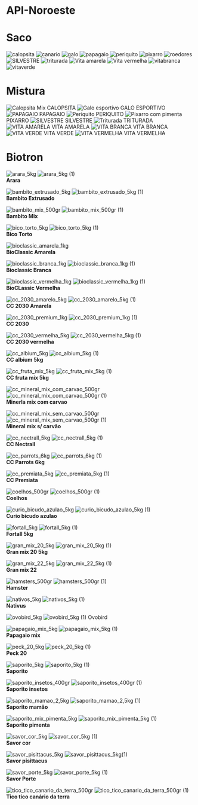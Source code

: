 # API-Noroeste

### <h1>Saco</h1>

![calopsita](https://user-images.githubusercontent.com/116287208/196977679-24db5162-dc48-458d-ad91-60938fc98e66.png)
![canario](https://user-images.githubusercontent.com/116287208/196977714-4a229f9e-aa8b-4d7c-a64e-65c163f7038b.png)
![galo](https://user-images.githubusercontent.com/116287208/196977733-9ebf9215-7549-4fb9-a616-87c26f8b4c2f.png)
![papagaio](https://user-images.githubusercontent.com/116287208/196977744-1c7cfe77-cb75-4af7-9adb-772c7829dbd0.png)
![periquito](https://user-images.githubusercontent.com/116287208/196977757-fbfcf7fb-514d-45ba-941a-87288bdeaa1e.png)
![pixarro](https://user-images.githubusercontent.com/116287208/196977767-197409d9-55df-476f-83c8-13cb56427dda.png)
![roedores](https://user-images.githubusercontent.com/116287208/196977783-526d413f-2f78-465b-be66-decaf3d2374a.png)
![SILVESTRE](https://user-images.githubusercontent.com/116287208/196977802-083a5129-59ed-438e-9db6-a1c6284496c8.png)
![triturada](https://user-images.githubusercontent.com/116287208/196977819-5ac7dfb5-c0e2-4140-a731-d54848570c0a.png)
![Vita amarela](https://user-images.githubusercontent.com/116287208/196977831-6728c19f-0a06-4fd2-83b8-b5599f80682d.png)
![Vita vermelha](https://user-images.githubusercontent.com/116287208/196977852-ccd76efe-3de9-4e9e-a361-35c83aa2d121.png)
![vitabranca](https://user-images.githubusercontent.com/116287208/196977869-0a7751b6-5870-40fc-bffd-0a067cee42f4.png)
![vitaverde](https://user-images.githubusercontent.com/116287208/196977878-5094da6c-778b-4caf-b55e-0b7d4880ce8b.png)


### <h1>Mistura</h1>

![Calopsita Mix](https://user-images.githubusercontent.com/116287208/196977962-9ad4c6a0-88f3-430b-ac1f-24f22d3d217e.jpg)
CALOPSITA
![Galo esportivo](https://user-images.githubusercontent.com/116287208/196977987-ed8f73f1-28b3-43dc-a232-e8f720d6286b.jpg)
GALO ESPORTIVO
![PAPAGAIO](https://user-images.githubusercontent.com/116287208/196978010-5657b345-8a94-4af2-b1fa-6fde6122496b.jpg)
PAPAGAIO
![Periquito](https://user-images.githubusercontent.com/116287208/196978030-d4665c29-09af-4f85-96ef-56b9f813799f.jpg)
PERIQUITO
![Pixarro com pimenta](https://user-images.githubusercontent.com/116287208/196978084-4c33616f-72a2-40b5-a611-24163009bc2b.jpg)
PIXARRO
![SILVESTRE](https://user-images.githubusercontent.com/116287208/196978110-5273f269-7ea6-4bb9-8e1e-19875e5258c5.png)
SILVESTRE
![Triturada](https://user-images.githubusercontent.com/116287208/196978131-3c2c69fe-1d1e-44e7-ad3a-a4e716cc7961.jpg)
TRITURADA
![VITA AMARELA](https://user-images.githubusercontent.com/116287208/196978155-942a1161-eaab-4bee-b5bb-ae29c9b7be50.jpg)
VITA AMARELA
![VITA BRANCA](https://user-images.githubusercontent.com/116287208/196978193-3acb1306-ec58-4abe-9d44-2ccea8b5d249.jpg)
VITA BRANCA
![VITA VERDE](https://user-images.githubusercontent.com/116287208/196978221-a9217349-9a2f-4bb7-9ae0-8d44483bfbb1.jpg)
VITA VERDE
![VITA VERMELHA](https://user-images.githubusercontent.com/116287208/196978242-1ac4d554-58d0-4a0b-a665-a2fef52db371.jpg)
VITA VERMELHA

### <h1>Biotron</h1>

![arara_5kg](https://github.com/Luannunesesb01/API-Noroeste/assets/116287208/a9b5da03-ab5c-4ac6-8a5f-ec2460503f21)
![arara_5kg (1)](https://github.com/Luannunesesb01/API-Noroeste/assets/116287208/f8c0feea-6cdd-45a1-90cb-25b5853e2cb1)
<br><strong>Arara</strong>

![bambito_extrusado_5kg](https://github.com/Luannunesesb01/API-Noroeste/assets/116287208/f03adedf-246b-4ad3-9e23-2d1304303b84)
![bambito_extrusado_5kg (1)](https://github.com/Luannunesesb01/API-Noroeste/assets/116287208/99cd7d40-f0a9-455d-99a1-6fd3299b3e74)
<br><strong>Bambito Extrusado</strong>

![bambito_mix_500gr](https://github.com/Luannunesesb01/API-Noroeste/assets/116287208/dccd5ab8-59b8-4e8d-9a1d-c21ab6055b83)
![bambito_mix_500gr (1)](https://github.com/Luannunesesb01/API-Noroeste/assets/116287208/16c45c41-ec83-4dfd-bc74-4ed5cce3eebb)
<br><strong>Bambito Mix</strong>

![bico_torto_5kg](https://github.com/Luannunesesb01/API-Noroeste/assets/116287208/abf2ada1-f22a-40da-bd6c-358ec68939cc)
![bico_torto_5kg (1)](https://github.com/Luannunesesb01/API-Noroeste/assets/116287208/00c70709-3bb8-4228-912c-596cfaef3320)
<br><strong>Bico Torto</strong>

![bioclassic_amarela_1kg](https://github.com/Luannunesesb01/API-Noroeste/assets/116287208/4b9ba2c3-7490-4890-bc1f-8b73848b7165)
<br><strong>BioClassic Amarela</strong>

![bioclassic_branca_1kg](https://github.com/Luannunesesb01/API-Noroeste/assets/116287208/fc5bcf9f-3968-4e6c-9ef4-8aa506c2c41a)
![bioclassic_branca_1kg (1)](https://github.com/Luannunesesb01/API-Noroeste/assets/116287208/b3f5fe90-8915-4bd8-b169-6ac9ec7ec207)
<br><strong>Bioclassic Branca</strong>

![bioclassic_vermelha_1kg](https://github.com/Luannunesesb01/API-Noroeste/assets/116287208/10b7e963-7466-482b-886d-57b27b2f67df)
![bioclassic_vermelha_1kg (1)](https://github.com/Luannunesesb01/API-Noroeste/assets/116287208/d0c574bd-2eaf-4d58-a443-b4fe4815db5b)
<br><strong>BioCLassic Vermelha</strong>

![cc_2030_amarelo_5kg](https://github.com/Luannunesesb01/API-Noroeste/assets/116287208/752fc2e9-a1f0-4458-a4cf-dc1f0e39208d)
![cc_2030_amarelo_5kg (1)](https://github.com/Luannunesesb01/API-Noroeste/assets/116287208/6a1ae2f0-6470-46d1-94c2-139ccdf25060)
<br><strong>CC 2030 Amarela</strong>

![cc_2030_premium_1kg](https://github.com/Luannunesesb01/API-Noroeste/assets/116287208/62d81fd5-4c93-4740-bef1-3f5ae4ada095)
![cc_2030_premium_1kg (1)](https://github.com/Luannunesesb01/API-Noroeste/assets/116287208/1d684e22-0c70-4f05-bce6-1b82cc62e2f8)
<br><strong>CC 2030</strong>

![cc_2030_vermelha_5kg](https://github.com/Luannunesesb01/API-Noroeste/assets/116287208/57d153f3-2115-49db-a8e4-ac2f92d81913)
![cc_2030_vermelha_5kg (1)](https://github.com/Luannunesesb01/API-Noroeste/assets/116287208/9d054c72-c04f-4cb1-9f99-eaf234d71409)
<br><strong>CC 2030 vermelha</strong>

![cc_albium_5kg](https://github.com/Luannunesesb01/API-Noroeste/assets/116287208/92b3c65c-de8f-4026-8688-26aad8568bd7)
![cc_albium_5kg (1)](https://github.com/Luannunesesb01/API-Noroeste/assets/116287208/c6f37cc8-2ff9-47b9-8d87-b8382926f1f2)
<br><strong>CC albium 5kg</strong>

![cc_fruta_mix_5kg](https://github.com/Luannunesesb01/API-Noroeste/assets/116287208/d5a5c017-433b-42eb-955b-0776d32a09b4)
![cc_fruta_mix_5kg (1)](https://github.com/Luannunesesb01/API-Noroeste/assets/116287208/4071f409-b9cd-4ac5-a4d6-39e486ca4149)
<br><strong>CC fruta mix 5kg</strong>

![cc_mineral_mix_com_carvao_500gr](https://github.com/Luannunesesb01/API-Noroeste/assets/116287208/9cd2d3ce-8e5e-4442-95e2-381244155c45)
![cc_mineral_mix_com_carvao_500gr (1)](https://github.com/Luannunesesb01/API-Noroeste/assets/116287208/ca9e7564-f332-4f74-aa2a-cf6a045b8370)
<br><strong>Minerla mix com carvao</strong>

![cc_mineral_mix_sem_carvao_500gr](https://github.com/Luannunesesb01/API-Noroeste/assets/116287208/222610a2-a6ba-4478-bc47-69e51e7407ef)
![cc_mineral_mix_sem_carvao_500gr (1)](https://github.com/Luannunesesb01/API-Noroeste/assets/116287208/a25932cc-f0a2-44a9-89de-e8272956ceef)
<br><strong>Mineral mix s/ carvão</strong>

![cc_nectrall_5kg](https://github.com/Luannunesesb01/API-Noroeste/assets/116287208/dc52c095-68dd-4ca7-a73d-83d7f397c004)
![cc_nectrall_5kg (1)](https://github.com/Luannunesesb01/API-Noroeste/assets/116287208/74701132-32c7-4b48-b691-31fa0539c7d5)
<br><strong>CC Nectrall</strong>

![cc_parrots_6kg](https://github.com/Luannunesesb01/API-Noroeste/assets/116287208/bea70aff-7baa-4fee-920c-88277e9e3ef8)
![cc_parrots_6kg (1)](https://github.com/Luannunesesb01/API-Noroeste/assets/116287208/b00f41af-f962-416c-9766-fdc8a6e0ecc3)
<br><strong>CC Parrots 6kg</strong>

![cc_premiata_5kg](https://github.com/Luannunesesb01/API-Noroeste/assets/116287208/e96ab113-3f96-4fe6-bda8-beb781159ed2)
![cc_premiata_5kg (1)](https://github.com/Luannunesesb01/API-Noroeste/assets/116287208/2adf0016-24d5-4249-ace3-cde5756908ac)
<br><strong>CC Premiata</strong>

![coelhos_500gr](https://github.com/Luannunesesb01/API-Noroeste/assets/116287208/0b8749ff-2b2f-4b80-8d39-de285ed97487)
![coelhos_500gr (1)](https://github.com/Luannunesesb01/API-Noroeste/assets/116287208/505c68bd-3f70-43ad-8452-a63d913d91f2)
<br><strong>Coelhos</strong>

![curio_bicudo_azulao_5kg](https://github.com/Luannunesesb01/API-Noroeste/assets/116287208/958a6520-0a75-4506-99ed-ffb25dbddaca)
![curio_bicudo_azulao_5kg (1)](https://github.com/Luannunesesb01/API-Noroeste/assets/116287208/b2cc8cf3-ec71-451e-ad2c-6d47c483442d)
<br><strong>Curio bicudo azulao</strong>

![fortall_5kg](https://github.com/Luannunesesb01/API-Noroeste/assets/116287208/66434400-1aae-4b78-a40d-3f2e0519db0d)
![fortall_5kg (1)](https://github.com/Luannunesesb01/API-Noroeste/assets/116287208/7299cdb4-f5ca-4e65-81eb-40a5cc607e43)
<br><strong>Fortall 5kg</strong>

![gran_mix_20_5kg](https://github.com/Luannunesesb01/API-Noroeste/assets/116287208/283a8e27-6ce9-4f7c-ab7e-6e2b3274e63a)
![gran_mix_20_5kg (1)](https://github.com/Luannunesesb01/API-Noroeste/assets/116287208/394fc86e-5475-49d8-b1d2-d8742dd61321)
<br><strong>Gran mix 20 5kg</strong>

![gran_mix_22_5kg](https://github.com/Luannunesesb01/API-Noroeste/assets/116287208/489df3d7-1ca4-47eb-a118-bcc6c5a1a01f)
![gran_mix_22_5kg (1)](https://github.com/Luannunesesb01/API-Noroeste/assets/116287208/67b121f4-6ec1-47ce-a701-4ba8d92cab94)
<br><strong>Gran mix 22</strong>

![hamsters_500gr](https://github.com/Luannunesesb01/API-Noroeste/assets/116287208/cffac676-e169-4d3b-b88d-f13b634b9b5c)
![hamsters_500gr (1)](https://github.com/Luannunesesb01/API-Noroeste/assets/116287208/597933d7-7c78-4ae2-958a-931891b85472)
<br><strong>Hamster</strong>

![nativos_5kg](https://github.com/Luannunesesb01/API-Noroeste/assets/116287208/5707c089-67d1-4305-be08-26cff13a8818)
![nativos_5kg (1)](https://github.com/Luannunesesb01/API-Noroeste/assets/116287208/16f56493-aa04-4769-9a2f-397bb22002a5)
<br><strong>Nativus</strong>

![ovobird_5kg](https://github.com/Luannunesesb01/API-Noroeste/assets/116287208/50ee6d28-20ff-402e-812c-41cd1f1b407c)
![ovobird_5kg (1)](https://github.com/Luannunesesb01/API-Noroeste/assets/116287208/7faac684-4387-482b-8392-3d0b0c1409f5)
Ovobird

![papagaio_mix_5kg](https://github.com/Luannunesesb01/API-Noroeste/assets/116287208/214ec91e-ccb9-4dad-8335-cd4a4dcff644)
![papagaio_mix_5kg (1)](https://github.com/Luannunesesb01/API-Noroeste/assets/116287208/e4523981-c2f5-4983-b23e-78ed70174018)
<br><strong>Papagaio mix</strong>

![peck_20_5kg](https://github.com/Luannunesesb01/API-Noroeste/assets/116287208/c6933cf5-2fb4-44de-af43-6cc9bd9a3d91)
![peck_20_5kg (1)](https://github.com/Luannunesesb01/API-Noroeste/assets/116287208/f0face30-73e3-46e8-afa2-f7c156b3e8d0)
<br><strong>Peck 20</strong>

![saporito_5kg](https://github.com/Luannunesesb01/API-Noroeste/assets/116287208/0a383b57-65df-4ad6-935c-b6f799077182)
![saporito_5kg (1)](https://github.com/Luannunesesb01/API-Noroeste/assets/116287208/1cd9bc43-a50e-440e-91da-73abc29827d3)
<br><strong>Saporito</strong>

![saporito_insetos_400gr](https://github.com/Luannunesesb01/API-Noroeste/assets/116287208/b7a5af97-f309-467e-b7a3-3a3869a5ad7e)
![saporito_insetos_400gr (1)](https://github.com/Luannunesesb01/API-Noroeste/assets/116287208/68527665-59c3-49f4-9ce2-5d9c0fb69c3c)
<br><strong>Saporito insetos</strong>

![saporito_mamao_2,5kg](https://github.com/Luannunesesb01/API-Noroeste/assets/116287208/03c0cc2f-768c-47aa-bc18-f4e3fe0e9862)
![saporito_mamao_2,5kg (1)](https://github.com/Luannunesesb01/API-Noroeste/assets/116287208/1ee2b555-0322-46a1-ace3-672560627cd9)
<br><strong>Saporito mamão</strong>

![saporito_mix_pimenta_5kg](https://github.com/Luannunesesb01/API-Noroeste/assets/116287208/93b6f893-3910-4a1b-9d42-eb1aa4c94c5f)
![saporito_mix_pimenta_5kg (1)](https://github.com/Luannunesesb01/API-Noroeste/assets/116287208/03d5ada2-7be2-493b-a8ec-6915f130337c)
<br><strong>Saporito pimenta</strong>

![savor_cor_5kg](https://github.com/Luannunesesb01/API-Noroeste/assets/116287208/93d3e50e-5b70-4953-a40f-c45a4a272911)
![savor_cor_5kg (1)](https://github.com/Luannunesesb01/API-Noroeste/assets/116287208/eb103ec0-10c7-4b13-8527-1696dd54ffae)
<br><strong>Savor cor</strong>

![savor_pisittacus_5kg](https://github.com/Luannunesesb01/API-Noroeste/assets/116287208/99057fd6-983d-4df1-97e5-3b05ffd9cbe1)
![savor_pisittacus_5kg(1)](https://github.com/Luannunesesb01/API-Noroeste/assets/116287208/ba63089f-20ae-4c0a-8ec3-fdfd5bd56ae2)
<br><strong>Savor pisittacus</strong>

![savor_porte_5kg](https://github.com/Luannunesesb01/API-Noroeste/assets/116287208/cbb300c6-2d88-4616-9e57-296e9a44a9bf)
![savor_porte_5kg (1)](https://github.com/Luannunesesb01/API-Noroeste/assets/116287208/af23d78c-f9e4-4ca5-992e-876dfa1bb16d)
<br><strong>Savor Porte</strong>

![tico_tico_canario_da_terra_500gr](https://github.com/Luannunesesb01/API-Noroeste/assets/116287208/b584cf82-02b6-4a2a-813a-455e309b1dc5)
![tico_tico_canario_da_terra_500gr (1)](https://github.com/Luannunesesb01/API-Noroeste/assets/116287208/709e0b2b-12cb-4ae5-bfeb-86c66afd03c3)
<br><strong>Tico tico canário da terra</strong>







